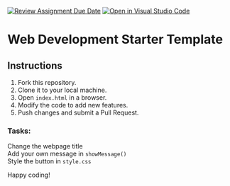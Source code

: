 [![Review Assignment Due Date](https://classroom.github.com/assets/deadline-readme-button-22041afd0340ce965d47ae6ef1cefeee28c7c493a6346c4f15d667ab976d596c.svg)](https://classroom.github.com/a/BVzZ9Qkb)
[![Open in Visual Studio Code](https://classroom.github.com/assets/open-in-vscode-2e0aaae1b6195c2367325f4f02e2d04e9abb55f0b24a779b69b11b9e10269abc.svg)](https://classroom.github.com/online_ide?assignment_repo_id=18691931&assignment_repo_type=AssignmentRepo)
# Web Development Starter Template 

## Instructions
1. Fork this repository.
2. Clone it to your local machine.
3. Open `index.html` in a browser.
4. Modify the code to add new features.
5. Push changes and submit a Pull Request.

### Tasks:
Change the webpage title  
Add your own message in `showMessage()`  
Style the button in `style.css`  

Happy coding! 

